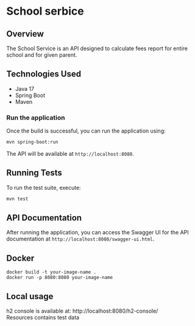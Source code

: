 # School serbice

## Overview
The School Service is an API designed to calculate fees report for entire school and for given parent.


## Technologies Used
- Java 17
- Spring Boot
- Maven

### Run the application
Once the build is successful, you can run the application using:

```bash
mvn spring-boot:run
```

The API will be available at `http://localhost:8080`.


## Running Tests
To run the test suite, execute:

```bash
mvn test
```

## API Documentation
After running the application, you can access the Swagger UI for the API documentation at `http://localhost:8080/swagger-ui.html`.

## Docker
`docker build -t your-image-name .` \
`docker run -p 8080:8080 your-image-name`


## Local usage
h2 console is available at: http://localhost:8080/h2-console/ <br>
Resources contains test data
